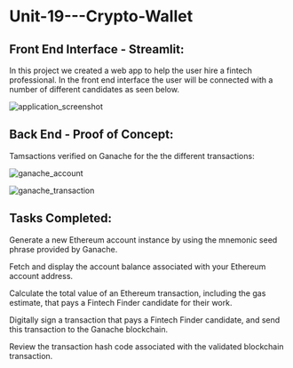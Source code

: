 # Unit-19---Crypto-Wallet


## Front End Interface - Streamlit:

In this project we created a web app to help the user hire a fintech professional. In the front end interface the user will be connected with a number of different candidates as seen below.

![application_screenshot](https://user-images.githubusercontent.com/91380617/159102535-2afbea36-dc61-43db-a78f-bd8e71d644f3.png)


## Back End - Proof of Concept:

Tamsactions verified on Ganache for the the different transactions:

![ganache_account](https://user-images.githubusercontent.com/91380617/159102540-5c5589de-4301-4c95-b606-28b19245b3a2.png)


![ganache_transaction](https://user-images.githubusercontent.com/91380617/159102545-11287761-46dc-4613-900f-897027be8b62.png)


## Tasks Completed:

Generate a new Ethereum account instance by using the mnemonic seed phrase provided by Ganache.

Fetch and display the account balance associated with your Ethereum account address.

Calculate the total value of an Ethereum transaction, including the gas estimate, that pays a Fintech Finder candidate for their work.

Digitally sign a transaction that pays a Fintech Finder candidate, and send this transaction to the Ganache blockchain.

Review the transaction hash code associated with the validated blockchain transaction.

